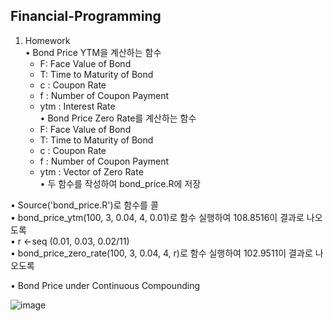 ## Financial-Programming  
1. Homework  
• Bond Price YTM을 계산하는 함수  
	* F: Face Value of Bond  
	* T: Time to Maturity of Bond  
	* c : Coupon Rate  
	* f : Number of Coupon Payment  
	* ytm : Interest Rate  
• Bond Price Zero Rate를 계산하는 함수  
	* F: Face Value of Bond  
	* T: Time to Maturity of Bond  
	* c : Coupon Rate  
	* f : Number of Coupon Payment  
	* ytm : Vector of Zero Rate  
• 두 함수를 작성하여 bond_price.R에 저장  

• Source('bond_price.R')로 함수를 콜  
• bond_price_ytm(100, 3, 0.04, 4, 0.01)로 함수 실행하여 108.8516이 결과로 나오도록  
• r <-seq (0.01, 0.03, 0.02/11)  
• bond_price_zero_rate(100, 3, 0.04, 4, r)로 함수 실행하여 102.9511이 결과로 나오도록  

• Bond Price under Continuous Compounding  

![image](https://user-images.githubusercontent.com/74888819/110228146-22011f00-7f42-11eb-8df4-0b024a45a962.png)

